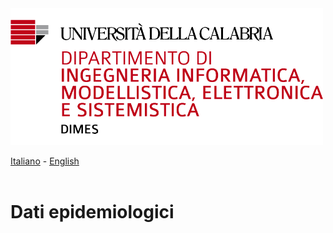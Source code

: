 <img src="https://github.com/fbranda/dati-epidemiologici/blob/main/assets/img/logo.jpg" alt="DIMES" data-canonical-src="https://github.com/fbranda/dati-epidemiologici/blob/main/assets/img/logo.jpg" width="500"/>

[Italiano](README.md) - [English](README_EN.md)<br><br>

# Dati epidemiologici
